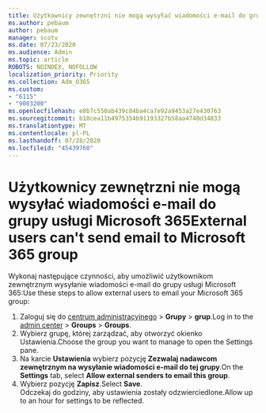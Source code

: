 ```yaml
---
title: Użytkownicy zewnętrzni nie mogą wysyłać wiadomości e-mail do grupy usługi Microsoft 365
ms.author: pebaum
author: pebaum
manager: scotv
ms.date: 07/23/2020
ms.audience: Admin
ms.topic: article
ROBOTS: NOINDEX, NOFOLLOW
localization_priority: Priority
ms.collection: Adm_O365
ms.custom:
- "6115"
- "9003200"
ms.openlocfilehash: e8b7c550ab439c84ba4ca7e92a9453a27e430763
ms.sourcegitcommit: b10cea11b4975354b91193327b58aa4740d34833
ms.translationtype: MT
ms.contentlocale: pl-PL
ms.lasthandoff: 07/28/2020
ms.locfileid: "45439760"
---
```

# <a name="external-users-cant-send-email-to-microsoft-365-group"></a><span data-ttu-id="f11ca-102">Użytkownicy zewnętrzni nie mogą wysyłać wiadomości e-mail do grupy usługi Microsoft 365</span><span class="sxs-lookup"><span data-stu-id="f11ca-102">External users can't send email to Microsoft 365 group</span></span>

<span data-ttu-id="f11ca-103">Wykonaj następujące czynności, aby umożliwić użytkownikom zewnętrznym wysyłanie wiadomości e-mail do grupy usługi Microsoft 365:</span><span class="sxs-lookup"><span data-stu-id="f11ca-103">Use these steps to allow external users to email your Microsoft 365 group:</span></span>

1. <span data-ttu-id="f11ca-104">Zaloguj się do [centrum administracyjnego](https://admin.microsoft.com/)  >  **Grupy**  >  **grup**.</span><span class="sxs-lookup"><span data-stu-id="f11ca-104">Log in to the [admin center](https://admin.microsoft.com/) > **Groups** > **Groups**.</span></span>
2. <span data-ttu-id="f11ca-105">Wybierz grupę, której zarządzać, aby otworzyć okienko Ustawienia.</span><span class="sxs-lookup"><span data-stu-id="f11ca-105">Choose the group you want to manage to open the Settings pane.</span></span>
3. <span data-ttu-id="f11ca-106">Na karcie **Ustawienia** wybierz pozycję **Zezwalaj nadawcom zewnętrznym na wysyłanie wiadomości e-mail do tej grupy**.</span><span class="sxs-lookup"><span data-stu-id="f11ca-106">On the **Settings** tab, select **Allow external senders to email this group**.</span></span>
4. <span data-ttu-id="f11ca-107">Wybierz pozycję **Zapisz**.</span><span class="sxs-lookup"><span data-stu-id="f11ca-107">Select **Save**.</span></span></br>
    <span data-ttu-id="f11ca-108">Odczekaj do godziny, aby ustawienia zostały odzwierciedlone.</span><span class="sxs-lookup"><span data-stu-id="f11ca-108">Allow up to an hour for settings to be reflected.</span></span> 

